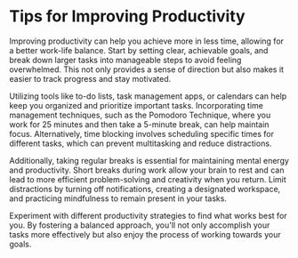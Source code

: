 # Tips for Improving Productivity

Improving productivity can help you achieve more in less time, allowing for a better work-life balance. Start by setting clear, achievable goals, and break down larger tasks into manageable steps to avoid feeling overwhelmed. This not only provides a sense of direction but also makes it easier to track progress and stay motivated.

Utilizing tools like to-do lists, task management apps, or calendars can help keep you organized and prioritize important tasks. Incorporating time management techniques, such as the Pomodoro Technique, where you work for 25 minutes and then take a 5-minute break, can help maintain focus. Alternatively, time blocking involves scheduling specific times for different tasks, which can prevent multitasking and reduce distractions.

Additionally, taking regular breaks is essential for maintaining mental energy and productivity. Short breaks during work allow your brain to rest and can lead to more efficient problem-solving and creativity when you return. Limit distractions by turning off notifications, creating a designated workspace, and practicing mindfulness to remain present in your tasks.

Experiment with different productivity strategies to find what works best for you. By fostering a balanced approach, you'll not only accomplish your tasks more effectively but also enjoy the process of working towards your goals.
